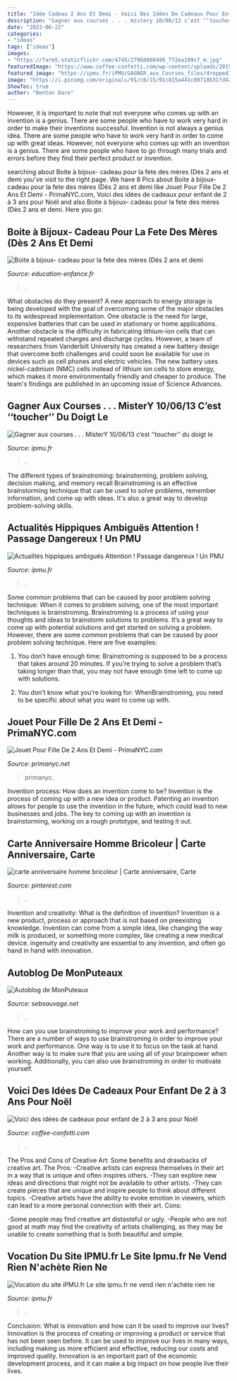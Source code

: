 ```yaml
---
title: "Idée Cadeau 2 Ans Et Demi - Voici Des Idées De Cadeaux Pour Enfant De 2 à 3 Ans Pour Noël"
description: "Gagner aux courses . . . mistery 10/06/13 c’est ‘‘toucher’’ du doigt le"
date: "2023-06-22"
categories:
- "ideas"
tags: ["ideas"]
images:
- "https://farm5.staticflickr.com/4745/27968060499_772ea199cf_m.jpg"
featuredImage: "https://www.coffee-confetti.com/wp-content/uploads/2019/11/IMG_7245-1024x969.jpg"
featured_image: "https://ipmu.fr/iPMU/GAGNER_aux_Courses_files/droppedImage_13.jpg"
image: "https://i.pinimg.com/originals/91/c8/15/91c815a441c09718b31fd429fc245414.jpg"
ShowToc: true
author: "Benton Dare"
---
```



However, it is important to note that not everyone who comes up with an invention is a genius. There are some people who have to work very hard in order to make their inventions successful.
Invention is not always a genius idea. There are some people who have to work very hard in order to come up with great ideas. However, not everyone who comes up with an invention is a genius. There are some people who have to go through many trials and errors before they find their perfect product or invention.

	

		
searching about Boite à bijoux- cadeau pour la fete des mères (Dès 2 ans et demi you've visit to the right page. We have 8 Pics about Boite à bijoux- cadeau pour la fete des mères (Dès 2 ans et demi like Jouet Pour Fille De 2 Ans Et Demi - PrimaNYC.com, Voici des idées de cadeaux pour enfant de 2 à 3 ans pour Noël and also Boite à bijoux- cadeau pour la fete des mères (Dès 2 ans et demi. Here you go:
		
    
## Boite à Bijoux- Cadeau Pour La Fete Des Mères (Dès 2 Ans Et Demi

<img loading=lazy src="https://www.education-enfance.fr/wp-content/uploads/2015/05/boite_a_bijoux.jpg" onerror="this.onerror=null;this.src='https://tse1.mm.bing.net/th?id=OIP.fVDj3-7vrf1UWHuGU8ibMAHaFj&amp;pid=15.1';" alt="Boite à bijoux- cadeau pour la fete des mères (Dès 2 ans et demi">

_Source: education-enfance.fr_

>. 

	

What obstacles do they present?
A new approach to energy storage is being developed with the goal of overcoming some of the major obstacles to its widespread implementation. One obstacle is the need for large, expensive batteries that can be used in stationary or home applications. Another obstacle is the difficulty in fabricating lithium-ion cells that can withstand repeated charges and discharge cycles. However, a team of researchers from Vanderbilt University has created a new battery design that overcome both challenges and could soon be available for use in devices such as cell phones and electric vehicles. The new battery uses nickel-cadmium (NMC) cells instead of lithium ion cells to store energy, which makes it more environmentally friendly and cheaper to produce. The team's findings are published in an upcoming issue of Science Advances.

    
## Gagner Aux Courses . . . MisterY 10/06/13 C’est ‘‘toucher’’ Du Doigt Le

<img loading=lazy src="https://ipmu.fr/iPMU/GAGNER_aux_Courses_files/droppedImage_13.jpg" onerror="this.onerror=null;this.src='https://tse1.mm.bing.net/th?id=OIP.tlk6huxFcSkEw777JCiwnAHaEW&amp;pid=15.1';" alt="Gagner aux courses . . . MisterY 10/06/13 c’est ‘‘toucher’’ du doigt le">

_Source: ipmu.fr_

>. 

	

The different types of brainstroming: brainstorming, problem solving, decision making, and memory recall
Brainstroming is an effective brainstorming technique that can be used to solve problems, remember information, and come up with ideas. It's also a great way to develop problem-solving skills.

    
## Actualités Hippiques Ambiguës Attention ! Passage Dangereux ! Un PMU

<img loading=lazy src="http://ipmu.fr/iPMU/Courses_Actu_files/droppedImage_3.jpg" onerror="this.onerror=null;this.src='https://tse3.mm.bing.net/th?id=OIP.3gPQD4oZCLsaXxlFclr9BgAAAA&amp;pid=15.1';" alt="Actualités hippiques ambiguës Attention ! Passage dangereux ! Un PMU">

_Source: ipmu.fr_

>. 

	

Some common problems that can be caused by poor problem solving technique:
When it comes to problem solving, one of the most important techniques is brainstroming. Brainstroming is a process of using your thoughts and ideas to brainstorm solutions to problems. It’s a great way to come up with potential solutions and get started on solving a problem. However, there are some common problems that can be caused by poor problem solving technique. Here are five examples:
1) You don’t have enough time: Brainstroming is supposed to be a process that takes around 20 minutes. If you’re trying to solve a problem that’s taking longer than that, you may not have enough time left to come up with solutions.

2) You don’t know what you’re looking for: WhenBrainstroming, you need to be specific about what you want to come up with.

    
## Jouet Pour Fille De 2 Ans Et Demi - PrimaNYC.com

<img loading=lazy src="https://primanyc.net/wp-content/uploads/2020/04/idees-cadeaux-pour-filles-de-7-a-11-ans-le-parisien-encequiconcerne-jouet-pour-fille-de-2-ans-et-demi.jpg" onerror="this.onerror=null;this.src='https://tse1.mm.bing.net/th?id=OIP.oQ2GYCVEYxFqBVW1pcvQzAHaJE&amp;pid=15.1';" alt="Jouet Pour Fille De 2 Ans Et Demi - PrimaNYC.com">

_Source: primanyc.net_

>primanyc. 

	

Invention process: How does an invention come to be?
Invention is the process of coming up with a new idea or product. Patenting an invention allows for people to use the invention in the future, which could lead to new businesses and jobs. The key to coming up with an invention is brainstorming, working on a rough prototype, and testing it out.

    
## Carte Anniversaire Homme Bricoleur | Carte Anniversaire, Carte

<img loading=lazy src="https://i.pinimg.com/originals/91/c8/15/91c815a441c09718b31fd429fc245414.jpg" onerror="this.onerror=null;this.src='https://tse2.mm.bing.net/th?id=OIP.mrDEXu41wDkFC9iYekTcMwAAAA&amp;pid=15.1';" alt="carte anniversaire homme bricoleur | Carte anniversaire, Carte">

_Source: pinterest.com_

>. 

	

Invention and creativity: What is the definition of invention?
Invention is a new product, process or approach that is not based on preexisting knowledge. Invention can come from a simple idea, like changing the way milk is produced, or something more complex, like creating a new medical device. ingenuity and creativity are essential to any invention, and often go hand in hand with innovation.

    
## Autoblog De MonPuteaux

<img loading=lazy src="https://farm5.staticflickr.com/4745/27968060499_772ea199cf_m.jpg" onerror="this.onerror=null;this.src='https://tse3.mm.bing.net/th?id=OIP.IIJxJi7SCUU5KYgBvO7euQAAAA&amp;pid=15.1';" alt="Autoblog de MonPuteaux">

_Source: sebsauvage.net_

>. 

	

How can you use brainstroming to improve your work and performance?
There are a number of ways to use brainstroming in order to improve your work and performance. One way is to use it to focus on the task at hand. Another way is to make sure that you are using all of your brainpower when working. Additionally, you can also use brainstroming in order to motivate yourself.

    
## Voici Des Idées De Cadeaux Pour Enfant De 2 à 3 Ans Pour Noël

<img loading=lazy src="https://www.coffee-confetti.com/wp-content/uploads/2019/11/IMG_7245-1024x969.jpg" onerror="this.onerror=null;this.src='https://tse3.mm.bing.net/th?id=OIP.4EubJmJNjokb_iWAwmxnvgHaHA&amp;pid=15.1';" alt="Voici des idées de cadeaux pour enfant de 2 à 3 ans pour Noël">

_Source: coffee-confetti.com_

>. 

	

The Pros and Cons of Creative Art: Some benefits and drawbacks of creative art.
The Pros: 
-Creative artists can express themselves in their art in a way that is unique and often inspires others. 
-They can explore new ideas and directions that might not be available to other artists. 
-They can create pieces that are unique and inspire people to think about different topics. 
-Creative artists have the ability to evoke emotion in viewers, which can lead to a more personal connection with their art. 
Cons:


-Some people may find creative art distasteful or ugly. 
-People who are not good at math may find the creativity of artists challenging, as they may be unable to create something that is both beautiful and simple.

    
## Vocation Du Site IPMU.fr Le Site Ipmu.fr Ne Vend Rien N&#039;achète Rien Ne

<img loading=lazy src="http://ipmu.fr/iPMU/VOCATION_iPMU_files/droppedImage_5.jpg" onerror="this.onerror=null;this.src='https://tse3.mm.bing.net/th?id=OIP.09nl14-y9_1_U6Ekprd4AQAAAA&amp;pid=15.1';" alt="Vocation du site iPMU.fr Le site ipmu.fr ne vend rien n&#039;achète rien ne">

_Source: ipmu.fr_

>. 

	

Conclusion: What is innovation and how can it be used to improve our lives?
Innovation is the process of creating or improving a product or service that has not been seen before. It can be used to improve our lives in many ways, including making us more efficient and effective, reducing our costs and improved quality. Innovation is an important part of the economic development process, and it can make a big impact on how people live their lives.

